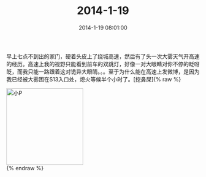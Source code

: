 ﻿---
title: 2014-1-19
date: 2014-1-19 08:01:00
tags:
categories: 爸爸
---
早上七点不到出的家门，硬着头皮上了绕城高速，然后有了头一次大雾天气开高速的经历。高速上我的视野只能看到前车的双跳灯，好像一对大眼睛对你不停的眨呀眨，而我只能一路跟着这对诡异大眼睛。。。至于为什么能在高速上发微博，是因为我已经被大雾困在S13入口处，熄火等候半个小时了。[挖鼻屎] ​​​​ 
{% raw %}
<div style="width:500 px">
<div style="float:left; width:100 px"><img src="/images/4065dfcbjw1ecoixmfhc2j21kw0y0dpj.jpg" width="200" alt="小P"></div>
<div style="clear:both"></div>
</div>
{% endraw %}